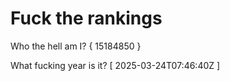 # Fuck the rankings

Who the hell am I?
{ 15184850 }

What fucking year is it?
[ 2025-03-24T07:46:40Z ]
